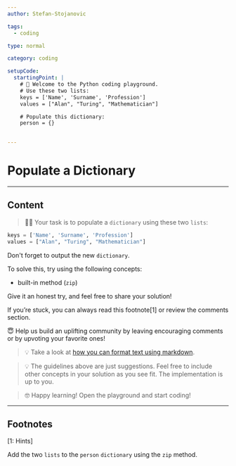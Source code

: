 ```yaml
---
author: Stefan-Stojanovic

tags:
  - coding

type: normal

category: coding

setupCode:
  startingPoint: |
    # 👋 Welcome to the Python coding playground. 
    # Use these two lists:
    keys = ['Name', 'Surname', 'Profession']
    values = ["Alan", "Turing", "Mathematician"]

    # Populate this dictionary:
    person = {}
    

---
```


# Populate a Dictionary

---

## Content

> 👩‍💻 Your task is to populate a `dictionary` using these two `lists`:

```python
keys = ['Name', 'Surname', 'Profession']
values = ["Alan", "Turing", "Mathematician"]
```

Don't forget to output the new `dictionary`.

To solve this, try using the following concepts:
- built-in method (`zip`)

Give it an honest try, and feel free to share your solution!

If you’re stuck, you can always read this footnote[1] or review the comments section.

😇 Help us build an uplifting community by leaving encouraging comments or by upvoting your favorite ones!

> 💡 Take a look at [how you can format text using markdown](https://www.enki.com/glossary/general/markdown-formatting).

> 💡 The guidelines above are just suggestions. Feel free to include other concepts in your solution as you see fit. The implementation is up to you.

> 🤓 Happy learning! Open the playground and start coding!

---

## Footnotes

[1: Hints]

Add the two `lists` to the `person` `dictionary` using the `zip` method. 
